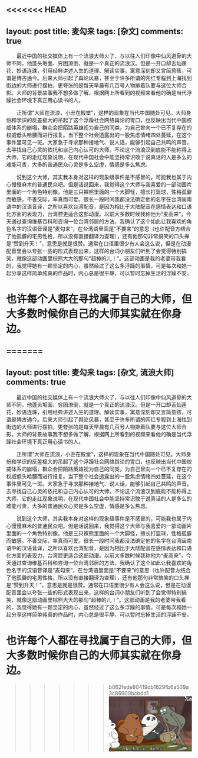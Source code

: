 <<<<<<< HEAD
---
layout: post
title: 麦勾来
tags: [杂文]
comments: true
---

&emsp;&emsp;最近中国的社交媒体上有一个流浪大师火了，与以往人们印像中仙风道骨的大师不同，他蓬头垢面、穷困潦倒，就是一个真正的流浪汉。但是一开口却舌灿莲花、妙语连珠，引用经典讲述人生的道理、解读实事，寓意深刻却又言简意赅，可谓是博古通今。后来大师引起了舆论风暴，甚至于许多所谓的网红专程到上海找到街边的大师进行摆拍，更夸张的是每天早晨有几百号人物排着队要与这位大师合影。大师的背景故事我不想多做了解，根据网上所看到的视频来看他的确是当代浮躁社会环境下真正用心读书的人。

&emsp;&emsp;正所谓“大师在流浪，小丑在殿堂”，这样的现象在当代中国随处可见。大师身份和学识的反差极大的吊起了这个浮躁社会网络舆论的胃口，也反映出当代中国权威体系的崩塌，群众会把陌路英雄视为自己的同类，为自己曾向一个已不复存在的权威低头哈腰而进行报复。当下整个社会透露出的一股焦虑情绪四处蔓延，在这个事件里可见一斑。大家急于寻求那种接地气、说人话，能够引起自己共鸣的声音，去寻找自己心灵的依托和自己内心认可的大师。不论这个流浪汉到底能不能称得上大师，它的走红现象说明，在现代中国社会中能坚持常识敢于说真话的人是多么的难能可贵，大多的普通民众心灵是多么空虚，情感是多么焦虑。

&emsp;&emsp;说到这个大师，其实我本身对这样的现象级事件是不感冒的，可能我也属于内心慢慢麻木的普通民众吧。但是话说回来，我觉得这个大师与我喜爱的一部动画片里面的一个角色特别像。他是三只裸熊里面的一个大脚怪，擅长打篮球，性格孤僻而敏感，不善交际，率真而可爱。很长一段时间我都没法确定他的名字在台湾闽南语中的汉语音译，之所以喜欢台湾配音，是因为相比于大陆配音在感情表达和口语化方面的表现力，台湾腔更适合这部动漫。以前大多数时候我称他为“麦高来”，今天通过查询维基百科和咨询一位台湾邻居的方法，我确认了这个如此让我喜欢的角色名字的汉语音译是“麦勾来”，在台湾语里面是“不要来”的意思（也许配音方结合了他孤僻的宅男性格，所以没有直接翻译为查理），还有他那句非常搞笑的口头禅是“赞到升天！”，意思是就是很赞。通常在口语里很少有人会这么说，但是在动漫配音里会以夸张一些的形式表现出来，这样的台词小朋友们听到了会觉得特别搞笑，就像这部动画里棕熊大大的那句“超棒的儿！”。这部动画是我的老婆带我看的，我觉得她有一颗坚定的内心，虽然经过了这么多浮躁的事情，可是每次和她一起分享这样简单纯真的作品时，内心总是很平静，可以暂时忘掉生活的浮躁不安。



也许每个人都在寻找属于自己的大师，但大多数时候你自己的大师其实就在你身边。
=======

=======
---
layout: post
title: 麦勾来
tags: [杂文, 流浪大师]
comments: true
---

&emsp;&emsp;最近中国的社交媒体上有一个流浪大师火了，与以往人们印像中仙风道骨的大师不同，他蓬头垢面、穷困潦倒，就是一个真正的流浪汉。但是一开口却舌灿莲花、妙语连珠，引用经典讲述人生的道理、解读实事，寓意深刻却又言简意赅，可谓是博古通今。后来大师引起了舆论风暴，甚至于许多所谓的网红专程到上海找到街边的大师进行摆拍，更夸张的是每天早晨有几百号人物排着队要与这位大师合影。大师的背景故事我不想多做了解，根据网上所看到的视频来看他的确是当代浮躁社会环境下真正用心读书的人。

&emsp;&emsp;正所谓“大师在流浪，小丑在殿堂”，这样的现象在当代中国随处可见。大师身份和学识的反差极大的吊起了这个浮躁社会网络舆论的胃口，也反映出当代中国权威体系的崩塌，群众会把陌路英雄视为自己的同类，为自己曾向一个已不复存在的权威低头哈腰而进行报复。当下整个社会透露出的一股焦虑情绪四处蔓延，在这个事件里可见一斑。大家急于寻求那种接地气、说人话，能够引起自己共鸣的声音，去寻找自己心灵的依托和自己内心认可的大师。不论这个流浪汉到底能不能称得上大师，它的走红现象说明，在现代中国社会中能坚持常识敢于说真话的人是多么的难能可贵，大多的普通民众心灵是多么空虚，情感是多么焦虑。

&emsp;&emsp;说到这个大师，其实我本身对这样的现象级事件是不感冒的，可能我也属于内心慢慢麻木的普通民众吧。但是话说回来，我觉得这个大师与我喜爱的一部动画片里面的一个角色特别像。他是三只裸熊里面的一个大脚怪，擅长打篮球，性格孤僻而敏感，不善交际，率真而可爱。很长一段时间我都没法确定他的名字在台湾闽南语中的汉语音译，之所以喜欢台湾配音，是因为相比于大陆配音在感情表达和口语化方面的表现力，台湾腔更适合这部动漫。以前大多数时候我称他为“麦高来”，今天通过查询维基百科和咨询一位台湾邻居的方法，我确认了这个如此让我喜欢的角色名字的汉语音译是“麦勾来”，在台湾语里面是“不要来”的意思（也许配音方结合了他孤僻的宅男性格，所以没有直接翻译为查理），还有他那句非常搞笑的口头禅是“赞到升天！”，意思是就是很赞。通常在口语里很少有人会这么说，但是在动漫配音里会以夸张一些的形式表现出来，这样的台词小朋友们听到了会觉得特别搞笑，就像这部动画里棕熊大大的那句“超棒的儿！”。这部动画是我的老婆带我看的，我觉得她有一颗坚定的内心，虽然经过了这么多浮躁的事情，可是每次和她一起分享这样简单纯真的作品时，内心总是很平静，可以暂时忘掉生活的浮躁不安。



也许每个人都在寻找属于自己的大师，但大多数时候你自己的大师其实就在你身边。
=======

>>>>>>> b062fede80419db1829fb6a509a3c86900bcbdd1
![image](https://github.com/pzypxh/pzypxh.github.io/raw/master/upload/%E8%AE%9A%E5%88%B0%E6%98%87%E5%A4%A9.png)